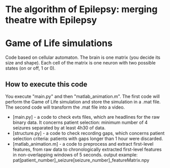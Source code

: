 # The algorithm of Epilepsy: merging theatre with Epilepsy
# Game of Life simulations

Code based on cellular automaton.
The brain is one matrix (you decide its size and shape). Each cell of the matrix is one neuron with two possible states (on or off, 1 or 0).

## How to execute this code

You execute "main.py" and then "matlab_animation.m". The first code will perform the Game of Life simulation and store the simulation in a .mat file. The second code will transform the .mat file into a video.

- [main.py] - a code to check evts files, which are headlines for the raw binary data. It concerns patient selection: minimum number of 4 seizures separated by at least 4h30 of data.
- [structure.py] - a code to check recording gaps, which concerns patient selection criteria: patients with gaps longer than 1 hour were discarded.
- [matlab_animation.m] - a code to preprocess and extract first-level features, from raw data to chronologically extracted first-level features in non-overlapping windows of 5 seconds. output example: pat[patient_number]_seizure[seizure_number]_featureMatrix.npy
